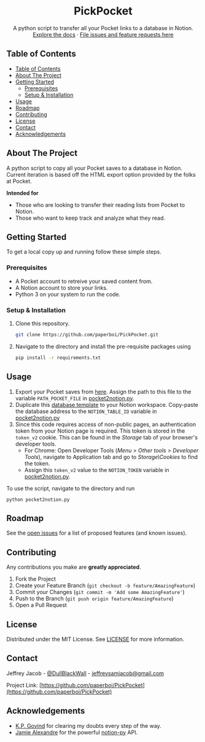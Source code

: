 
<!-- PROJECT OVERVIEW -->
<br />
  <h1 align="center">PickPocket</h1>
  <p align="center">
    A python script to transfer all your Pocket links to a database in Notion. 
    <br />
    <a href="https://github.com/paperboi/PickPocket">Explore the docs</a>
    ·
    <a href="https://github.com/paperboi/PickPocket/issues">File issues and feature requests here</a>
  </p>
</p>



<!-- TABLE OF CONTENTS -->
## Table of Contents

- [Table of Contents](#table-of-contents)
- [About The Project](#about-the-project)
- [Getting Started](#getting-started)
  - [Prerequisites](#prerequisites)
  - [Setup & Installation](#setup--installation)
- [Usage](#usage)
- [Roadmap](#roadmap)
- [Contributing](#contributing)
- [License](#license)
- [Contact](#contact)
- [Acknowledgements](#acknowledgements)



<!-- ABOUT THE PROJECT -->
## About The Project

A python script to copy all your Pocket saves to a database in Notion. Current iteration is based off the HTML export option provided by the folks at Pocket.

**Intended for**
- Those who are looking to transfer their reading lists from Pocket to Notion.
- Those who want to keep track and analyze what they read.


<!-- GETTING STARTED -->
## Getting Started

To get a local copy up and running follow these simple steps.

### Prerequisites

* A Pocket account to retreive your saved content from.
* A Notion account to store your links.
* Python 3 on your system to run the code.
  
### Setup & Installation
 
1. Clone this repository.
    ```sh
    git clone https://github.com/paperboi/PickPocket.git
    ```
2. Navigate to the directory and install the pre-requisite packages using
   ```sh
   pip install -r requirements.txt
   ```

<!-- USAGE EXAMPLES -->
## Usage
1. Export your Pocket saves from [here](https://help.getpocket.com/article/1015-exporting-your-pocket-list). Assign the path to this file to the variable `PATH_POCKET_FILE` in [pocket2notion.py](https://github.com/paperboi/PickPocket/blob/master/pocket2notion.py).
1. Duplicate this [database template](https://www.notion.so/personaljeff/e4a0751a114842c6b2b238218e52e7d2?v=062127a6aa4341fb98e6d74b0eadfc4c) to your Notion workspace. Copy-paste the database address to the `NOTION_TABLE_ID` variable in [pocket2notion.py](https://github.com/paperboi/PickPocket/blob/master/pocket2notion.py)
2. Since this code requires access of non-public pages, an authentication token from your Notion page is required. This token is stored in the `token_v2` cookie. This can be found in the *Storage* tab of your browser's developer tools.
   - For Chrome: Open Developer Tools (*Menu > Other tools > Developer Tools*), navigate to Application tab and go to *Storage\Cookies* to find the token.
   - Assign this `token_v2` value to the `NOTION_TOKEN` variable in [pocket2notion.py](https://github.com/paperboi/PickPocket/blob/master/pocket2notion.py).

To use the script, navigate to the directory and run
   ```
   python pocket2notion.py 
  ```

<!-- ROADMAP -->
## Roadmap

See the [open issues](https://github.com/paperboi/PickPocket/issues) for a list of proposed features (and known issues).


<!-- CONTRIBUTING -->
## Contributing

<!-- Contributions are what make the open source community such an amazing place to be learn, inspire, and create. -->
Any contributions you make are **greatly appreciated**.

1. Fork the Project
2. Create your Feature Branch (`git checkout -b feature/AmazingFeature`)
3. Commit your Changes (`git commit -m 'Add some AmazingFeature'`)
4. Push to the Branch (`git push origin feature/AmazingFeature`)
5. Open a Pull Request



<!-- LICENSE -->
## License

Distributed under the MIT License. See [LICENSE](https://github.com/paperboi/PickPocket/blob/master/LICENSE.md) for more information.



<!-- CONTACT -->
## Contact

Jeffrey Jacob - [@DullBlackWall](https://twitter.com/DullBlackWall) - jeffreysamjacob@gmail.com

Project Link: [https://github.com/paperboi/PickPocket](https://github.com/paperboi/PickPocket)



<!-- ACKNOWLEDGEMENTS -->
## Acknowledgements

* [K.P. Govind](https://github.com/reisub0) for clearing my doubts every step of the way.
* [Jamie Alexandre](https://github.com/jamalex/) for the powerful [notion-py](https://github.com/jamalex/notion-py) API.
